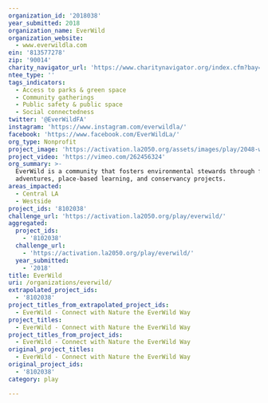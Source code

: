 ```yaml
---
organization_id: '2018038'
year_submitted: 2018
organization_name: EverWild
organization_website:
  - www.everwildla.com
ein: '813577278'
zip: '90014'
charity_navigator_url: 'https://www.charitynavigator.org/index.cfm?bay=search.profile&ein=813577278'
ntee_type: ''
tags_indicators:
  - Access to parks & green space
  - Community gatherings
  - Public safety & public space
  - Social connectedness
twitter: '@EverWildFA'
instagram: 'https://www.instagram.com/everwildla/'
facebook: 'https://www.facebook.com/EverWildLa/'
org_type: Nonprofit
project_image: 'https://activation.la2050.org/assets/images/play/2048-wide/everwild.jpg'
project_video: 'https://vimeo.com/262456324'
org_summary: >-
  EverWild is a community that fosters environmental stewards through family
  adventures, place-based learning, and conservancy projects.
areas_impacted:
  - Central LA
  - Westside
project_ids: '8102038'
challenge_url: 'https://activation.la2050.org/play/everwild/'
aggregated:
  project_ids:
    - '8102038'
  challenge_url:
    - 'https://activation.la2050.org/play/everwild/'
  year_submitted:
    - '2018'
title: EverWild
uri: /organizations/everwild/
extrapolated_project_ids:
  - '8102038'
project_titles_from_extrapolated_project_ids:
  - EverWild - Connect with Nature the EverWild Way
project_titles:
  - EverWild - Connect with Nature the EverWild Way
project_titles_from_project_ids:
  - EverWild - Connect with Nature the EverWild Way
original_project_titles:
  - EverWild - Connect with Nature the EverWild Way
original_project_ids:
  - '8102038'
category: play

---
```

